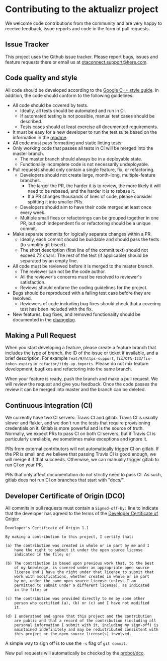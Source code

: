 Contributing to the aktualizr project
=====

We welcome code contributions from the community and are very happy to receive feedback, issue reports and code in the form of pull requests.

Issue Tracker
----

This project uses the Github issue tracker. Please report bugs, issues and feature requests there or email us at otaconnect.support@here.com.

Code quality and style
----

All code should be developed according to the [Google C++ style guide](https://google.github.io/styleguide/cppguide.html). In addition, the code should conform to the following guidelines:

* All code should be covered by tests.
   - Ideally, all tests should be automated and run in CI.
   - If automated testing is not possible, manual test cases should be described.
   - Tests cases should at least exercise all documented requirements.
* It must be easy for a new developer to run the test suite based on the information in the [readme](README.adoc).
* All code must pass formatting and static linting tests.
* Only working code that passes all tests in CI will be merged into the master branch.
   - The master branch should always be in a deployable state.
   - Functionally incomplete code is not necessarily undeployable.
* Pull requests should only contain a single feature, fix, or refactoring.
   - Developers should not create large, month-long, multiple-feature branches.
     - The larger the PR, the harder it is to review, the more likely it will need to be rebased, and the harder it is to rebase it.
     - If a PR changes thousands of lines of code, please consider splitting it into smaller PRs.
   - Developers should aim to have their code merged at least once every week.
   - Multiple small fixes or refactorings can be grouped together in one PR, but each independent fix or refactoring should be a unique commit.
* Make separate commits for logically separate changes within a PR.
   - Ideally, each commit should be buildable and should pass the tests (to simplify git bisect).
   - The short description (first line of the commit text) should not exceed 72 chars. The rest of the text (if applicable) should be separated by an empty line.
* All code must be reviewed before it is merged to the master branch.
   - The reviewer can not be the code author.
   - All the reviewer's concerns must be resolved to reviewer's satisfaction.
   - Reviews should enforce the coding guidelines for the project.
* Bugs should be reproduced with a failing test case before they are resolved.
   - Reviewers of code including bug fixes should check that a covering test has been included with the fix.
* New features, bug fixes, and removed functionality should be documented in the [changelog](CHANGELOG.md).

Making a Pull Request
----

When you start developing a feature, please create a feature branch that includes the type of branch, the ID of the issue or ticket if available, and a brief description. For example `feat/9/https-support`, `fix/OTA-123/fix-token-expiry` or `refactor/tidy-up-imports`. Please do not mix feature development, bugfixes and refactoring into the same branch.

When your feature is ready, push the branch and make a pull request. We will review the request and give you feedback. Once the code passes the review it can be merged into master and the branch can be deleted.

Continuous Integration (CI)
----

We currently have two CI servers: Travis CI and gitlab. Travis CI is usually slower and flakier, and we don't run the tests that require provisioning credentials on it. Gitlab is more powerful and is the source of truth. Normally, we expect PRs to pass CI on both CI servers, but if Travis CI is particularly unreliable, we sometimes make exceptions and ignore it.

PRs from external contributors will not automatically trigger CI on gitlab. If the PR is small and we believe that passing Travis CI is good enough, we will merge it if that succeeds. Otherwise, we can manually trigger gitlab to run CI on your PR.

PRs that only affect documentation do not strictly need to pass CI. As such, gitlab does not run CI on branches that start with "docs/".

Developer Certificate of Origin (DCO)
----

All commits in pull requests must contain a `Signed-off-by:` line to indicate that the developer has agreed to the terms of the [Developer Certificate of Origin](https://developercertificate.org):

~~~~
Developer's Certificate of Origin 1.1

By making a contribution to this project, I certify that:

(a) The contribution was created in whole or in part by me and I
    have the right to submit it under the open source license
    indicated in the file; or

(b) The contribution is based upon previous work that, to the best
    of my knowledge, is covered under an appropriate open source
    license and I have the right under that license to submit that
    work with modifications, whether created in whole or in part
    by me, under the same open source license (unless I am
    permitted to submit under a different license), as indicated
    in the file; or

(c) The contribution was provided directly to me by some other
    person who certified (a), (b) or (c) and I have not modified
    it.

(d) I understand and agree that this project and the contribution
    are public and that a record of the contribution (including all
    personal information I submit with it, including my sign-off) is
    maintained indefinitely and may be redistributed consistent with
    this project or the open source license(s) involved.
~~~~

A simple way to sign off is to use the `-s` flag of `git commit`.

New pull requests will automatically be checked by the [probot/dco](https://probot.github.io/apps/dco/).
